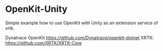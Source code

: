 # OpenKit-Unity
Simple example how to use OpenKit with Unity as an extension service of xrtk.

Dynatrace OpenKit https://github.com/Dynatrace/openkit-dotnet
XRTK: https://github.com/XRTK/XRTK-Core
